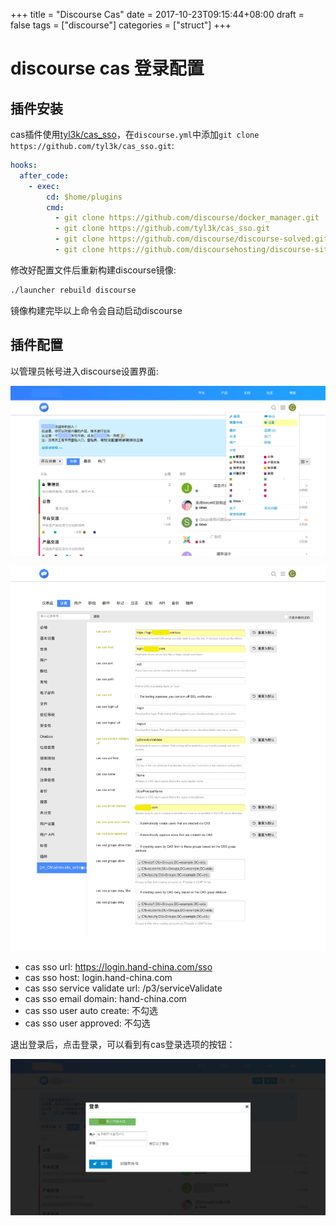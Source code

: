 +++
title = "Discourse Cas"
date = 2017-10-23T09:15:44+08:00
draft = false
tags = ["discourse"]
categories = ["struct"]
+++

# discourse cas 登录配置

## 插件安装

cas插件使用[tyl3k/cas_sso](https://github.com/tyl3k/cas_sso.git)，在`discourse.yml`中添加`git clone https://github.com/tyl3k/cas_sso.git`:

<!--more-->

```yaml
hooks:
  after_code:
    - exec:
        cd: $home/plugins
        cmd:
          - git clone https://github.com/discourse/docker_manager.git
          - git clone https://github.com/tyl3k/cas_sso.git
          - git clone https://github.com/discourse/discourse-solved.git
          - git clone https://github.com/discoursehosting/discourse-sitemap.git
```

修改好配置文件后重新构建discourse镜像:

```bash
./launcher rebuild discourse
```

镜像构建完毕以上命令会自动启动discourse

## 插件配置

以管理员帐号进入discourse设置界面:

![进入设置界面](/struct/images/discourse_cas_img1.png)


![cas设置](/struct/images/discourse_cas_img2.png)

- cas sso url: https://login.hand-china.com/sso
- cas sso host: login.hand-china.com
- cas sso service validate url: /p3/serviceValidate
- cas sso email domain: hand-china.com
- cas sso user auto create: 不勾选
- cas sso user approved: 不勾选

退出登录后，点击登录，可以看到有cas登录选项的按钮：

![cas登录](/struct/images/discourse_cas_img3.png)


